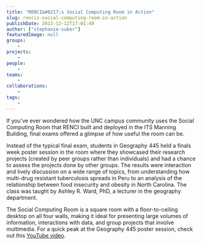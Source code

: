```yaml
---
title: "RENCI&#8217;s Social Computing Room in Action"
slug: rencis-social-computing-room-in-action
publishDate: 2013-12-12T17:01:40
author: ["stephanie-suber"]
featuredImage: null
groups:
    - 
projects:
    - 
people:
    - 
teams: 
    - 
collaborations:
    - 
tags:
    - 
---
```

<p>If you&#8217;ve ever wondered how the UNC campus community uses the Social Computing Room that RENCI built and deployed in the ITS Manning Building, final exams offered a glimpse of how useful the room can be.</p>
<p>Instead of the typical final exam, students in Geography 445 held a finals week poster session in the room where they showcased their research projects (created by peer groups rather than individuals) and had a chance to assess the projects done by other groups. The results were interaction and lively discussion on a wide range of topics, from understanding how multi-drug resistant tuberculosis spreads in Peru to an analysis of the relationship between food insecurity and obesity in North Carolina. The class was taught by Ashley R. Ward, PhD, a lecturer in the geography department.</p>
<p>The Social Computing Room is a square room with a floor-to-ceiling desktop on all four walls, making it ideal for presenting large volumes of information, interactions with data, and group projects that involve multimedia. For a quick peak at the Geography 445 poster session, check out this <a title="YouTube Video" href=" http://youtu.be/ju05oNSoWY4">YouTube video</a>.</p>
<!-- AddThis Advanced Settings generic via filter on the_content --><!-- AddThis Share Buttons generic via filter on the_content -->
